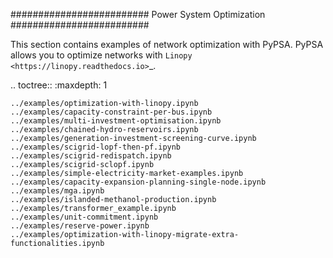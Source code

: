 #########################
Power System Optimization
#########################


This section contains examples of network optimization with PyPSA. PyPSA allows you to optimize networks with `Linopy <https://linopy.readthedocs.io>`_.


.. toctree::
    :maxdepth: 1

    ../examples/optimization-with-linopy.ipynb
    ../examples/capacity-constraint-per-bus.ipynb
    ../examples/multi-investment-optimisation.ipynb
    ../examples/chained-hydro-reservoirs.ipynb
    ../examples/generation-investment-screening-curve.ipynb
    ../examples/scigrid-lopf-then-pf.ipynb
    ../examples/scigrid-redispatch.ipynb
    ../examples/scigrid-sclopf.ipynb
    ../examples/simple-electricity-market-examples.ipynb
    ../examples/capacity-expansion-planning-single-node.ipynb
    ../examples/mga.ipynb
    ../examples/islanded-methanol-production.ipynb
    ../examples/transformer_example.ipynb
    ../examples/unit-commitment.ipynb
    ../examples/reserve-power.ipynb
    ../examples/optimization-with-linopy-migrate-extra-functionalities.ipynb
